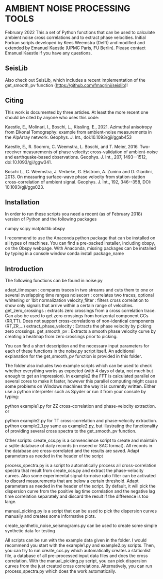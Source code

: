 # AMBIENT NOISE PROCESSING TOOLS
February 2022
This a set of Python functions that can be used to calculate ambient noise cross correlations and to extract phase velocities. Initial Fortran scripts developed by Kees Weemstra (Delft) and modified and extended by Emanuel Kaestle (UPMC Paris, FU Berlin).
Please contact Emanuel Kaestle if you have any questions.

## SeisLib
Also check out SeisLib, which includes a recent implementation of the get_smooth_pv function (https://github.com/fmagrini/seislib)!

## Citing
This work is documented by three articles. At least the more recent one should be cited by anyone who uses this code:

Kaestle, E., Molinari, I., Boschi, L., Kissling, E., 2021. Azimuthal anisotropy from Eikonal Tomography: example from ambient-noise measurements in the AlpArray network. Geophys. J. Int., doi:10.1093/gji/ggab453

Kaestle, E., R. Soomro, C. Weemstra, L. Boschi, and T. Meier, 2016. Two-receiver measurements of phase velocity: cross-validation of ambient-noise and earthquake-based observations. Geophys. J. Int., 207, 1493--1512, doi:10.1093/gji/ggw341. 

Boschi L., C. Weemstra, J. Verbeke, G. Ekstrom, A. Zunino and D. Giardini, 2013. On measuring surface-wave phase velocity from station-station cross-correlation of ambient signal. Geophys. J. Int., 192, 346--358, DOI: 10.1093/gji/ggs023. 

## Installation
In order to run these scripts you need a recent (as of February 2018) version of Python and the following packages

numpy
scipy
matplotlib
obspy

I recommend to use the Anaconda python package that can be installed on all types of machines.
You can find a pre-packed installer, including obspy, on the Obspy webpage. With Anaconda, missing
packages can be installed by typing in a console window
conda install package_name

## Introduction
The following functions can be found in noise.py

adapt_timespan : compares traces in two streams and cuts them to one or several overlapping time ranges
noisecorr : correlates two traces, optional whitening or 1bit normalization
velocity_filter : filters cross correlation to show only signals that arrive within a certain
range of velocities.
get_zero_crossings : extracts zero crossings from a cross correlation trace. Can also be used
to get zero crossings from horizontal component CCs (RR,TT). Does not support cross-correlations
of non-identical components (RT,ZR,...)
extract_phase_velocity : Extracts the phase velocity by picking zero crossings.
get_smooth_pv : Extracts a smooth phase velocity curve by creating a heatmap from zero crossings prior to picking.

You can find a short description and the necessary input parameters for each of these functions in the noise.py script itself. An additional explanation for the get_smooth_pv function is provided in this folder.

The folder also includes two example scripts which can be used to check whether everything works as expected (with 4 days of data, not much but enough to get an impression).
In example2 the FFT is calculated parallel on several cores to make it faster, however this parallel computing might cause some problems on Windows machines the way it is currently written.
Either use a python interpreter such as Spyder or run it from your console by typing:

python example1.py
for ZZ cross-correlation and phase-velocity extraction.
or

python example2.py
for TT cross-correlation and phase-velocity extraction.
python example2_1.py
same as example2.py, but illustrating the functionality of providing several cross spectra to the get_smooth_pv function.

Other scripts:
create_ccs.py is a convencience script to create and maintain a sqlite database of daily records (in mseed or SAC format). All records in the database are cross-correlated and the results are saved. Adapt parameters as needed in the header of the script

process_spectra.py is a script to automatically process all cross-correlation spectra that result from create_ccs.py and extract the phase-velocity curves. Also some experimental signal-to-noise ratio filter can be activated to discard measurements that are below a certain threshold. Adapt parameters as needed in the header of the script. By default, it will pick the dispersion curve from the positive lag time correlation and the negative lag time correlation separately and discard the result if the difference is too large.

manual_picking.py is a script that can be used to pick the dispersion curves manually and creates some informative plots.

create_synthetic_noise_seismograms.py can be used to create some simple synthetic data for testing

All scripts can be run with the example data given in the folder. I would recommend you start with the example1.py and example2.py scripts. Then, you can try to run create_ccs.py which automatically creates a stationlist file, a database of all pre-processed input data files and does the cross correlation. With the manual_picking.py script, you can pick dispersion curves from the just created cross correlations. Alternatively, you can run process_spectra.py which does the work automatically.




